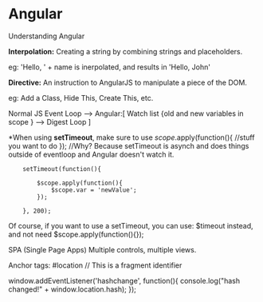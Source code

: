 # Angular
Understanding Angular

**Interpolation:**
Creating a string by combining strings and placeholders.

eg: 'Hello, ' + name is inerpolated, and results in 'Hello, John'

**Directive:**
An instruction to AngularJS to manipulate a piece of the DOM.

eg: Add a Class, Hide This, Create This, etc.


Normal JS Event Loop --> Angular:[ Watch list {old and new variables in scope } --> Digest Loop ]

*When using **setTimeout**, make sure to use $scope.$apply(function(){ //stuff you want to do });
//Why? Because setTimeout is asynch and does things outside of eventloop and Angular doesn't watch it.

        setTimeout(function(){

            $scope.apply(function(){
                $scope.var = 'newValue';
            });

        }, 200);
        
Of course, if you want to use a setTimeout, you can use: $timeout instead, and not need $scope.apply(function(){});

SPA (Single Page Apps)
Multiple controls, multiple views.

Anchor tags:
#location // This is a fragment identifier

window.addEventListener('hashchange', function(){
    console.log("hash changed!" + window.location.hash);
});